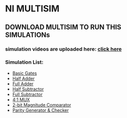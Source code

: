 # NI MULTISIM

## DOWNLOAD MULTISIM TO RUN THIS SIMULATIONs

### simulation videos are uploaded here: [click here](https://drive.google.com/drive/u/0/folders/15BRphPAt9SMw9_zDRVMEmoKJNkUesVW7)

### Simulation List:
- [Basic Gates](https://github.com/SMAnish-28/dgtal-simulation/blob/main/Basic_Gates.ms14)
- [Half Adder](https://github.com/SMAnish-28/dgtal-simulation/blob/main/HALF%20ADDER.ms14)
- [Full Adder](https://github.com/SMAnish-28/dgtal-simulation/blob/main/FULL%20ADDER.ms14)
- [Half Subtractor](https://github.com/SMAnish-28/dgtal-simulation/blob/main/HALF%20SUBTRACTOR.ms14)
- [Full Subtractor](https://github.com/SMAnish-28/dgtal-simulation/blob/main/FULL%20SUBTRACTOR.ms14)
- [4:1 MUX]()
- [2-bit Magnitude Comparator]()
- [Parity Generator & Checker]()
